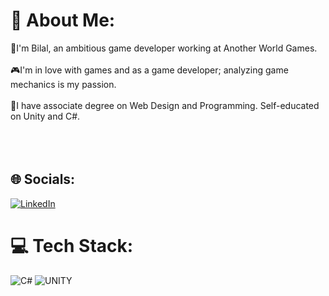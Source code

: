 # 💫 About Me:
👋I'm Bilal, an ambitious game developer working at Another World Games.<br><br>🎮I'm in love with games and as a game developer; analyzing game mechanics is my passion.<br><br>📘I have associate degree on Web Design and Programming. Self-educated on Unity and C#.<br><br><br><br> 


## 🌐 Socials:
[![LinkedIn](https://img.shields.io/badge/LinkedIn-%230077B5.svg?logo=linkedin&logoColor=white)](https://linkedin.com/in/bcsenkal) 

# 💻 Tech Stack:
![C#](https://img.shields.io/badge/c%23-%23239120.svg?style=for-the-badge&logo=c-sharp&logoColor=white) ![UNITY](https://img.shields.io/badge/Unity-%2320232a.svg?style=for-the-badge&logo=unity&logoColor=white)
